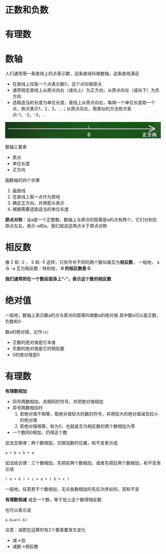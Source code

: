 

# 正数和负数

# 有理数

# 数轴

人们通常用一条直线上的点表示数，这条直线叫做数轴。这条直线满足
- 在直线上任取一个点表示数0，这个点叫做原点
- 通常规定直线上从原点向右（或向上）为正方向，从原点向左（或向下）为负方向
- 选取适当的长度为单位长度，直线上从原点向右，每隔一个单位长度取一个点，依次表示1，2，3，...；从原点向左，用类似的方法依次表示-1，-2，-3，..

![](attachment/Pasted%20image%2020230918111858.png)

数轴三要素
- 原点
- 单位长度
- 正方向

画数轴的四个步骤
1. 画直线
2. 在直线上取一点作为原地
3. 确定正方向，并用箭头表示
4. 根据需要选取适当的单位长度


**原点对称**：设a是一个正整数，数轴上与原点的距离是a的点有两个，它们分别在原点左右，表示-a和a，我们就说这两点关于原点对称

# 相反数

像 2 和 -2 ， 5 和 -5 这样，只有符号不同的两个数叫做互为**相反数**，
一般地， a 与 -a 互为相反数：特别地， **0 的相反数是 0**.

**我们通常把在一个数前面添上“-”，表示这个数的相反数**

# 绝对值

一般地，数轴上表示数a的点与原点的距离叫做数a的绝对值
其中数a可以是正数，负数和0

数a的绝对值，记作`|a|`

- 正数的绝对值是它本身
- 负数的绝对值是它的相反数
- 0的绝对值是0

# 有理数

**有理数相加**
- 同号两数相加，去相同的符号，并把绝对值相加
- 异号两数相加时
	1. 若绝对值不相等，取绝对值较大的数的符号，并用较大的绝对值减去较小的绝对值
	2. 若绝对值相等，和为0，也就是互为相反数的两个数相加为零
- 一个数同0相加，仍得这个数

加法交换律：两个数相加，交换加数的位置，和不变表示成
```txt
a + b = b + a
```

加法结合律：三个数相加，先把前两个数相加，或者先把后两个数相加，和不变表示成
```txt
( a + b ) + c = a + ( b + c )
```
一般地，任意若干个数相加，无论各数相加的先后次序如何，其和不变

**有理数相减**
减去一个数，等于加上这个数得相反数

也可以表示成
```txt
a-b=a+(-b)
```

注意：减肥在运算时有2个要素要发生变化
- 减→加
- 减数→相反数
